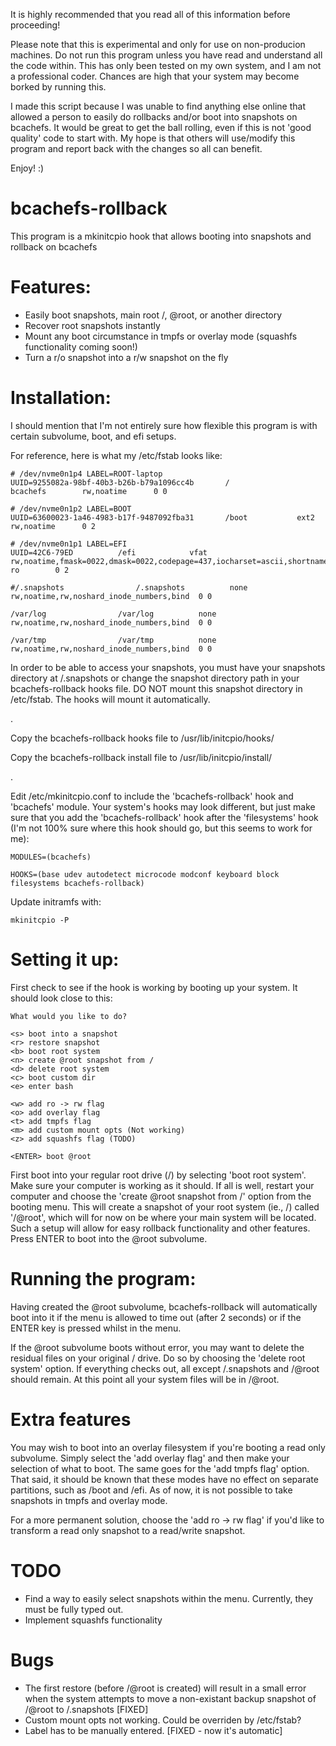 It is highly recommended that you read all of this information before proceeding!

Please note that this is experimental and only for use on non-producion machines. Do not run this program unless you have read and understand all the code within. This has only been tested on my own system, and I am not a professional coder. Chances are high that your system may become borked by running this.

I made this script because I was unable to find anything else online that allowed a person to easily do rollbacks and/or boot into snapshots on bcachefs. It would be great to get the ball rolling, even if this is not 'good quality' code to start with. My hope is that others will use/modify this program and report back with the changes so all can benefit.

Enjoy! :)

# bcachefs-rollback
This program is a mkinitcpio hook that allows booting into snapshots and rollback on bcachefs

# Features:

- Easily boot snapshots, main root /, @root, or another directory
- Recover root snapshots instantly
- Mount any boot circumstance in tmpfs or overlay mode (squashfs functionality coming soon!)
- Turn a r/o snapshot into a r/w snapshot on the fly

# Installation:

I should mention that I'm not entirely sure how flexible this program is with certain subvolume, boot, and efi setups.

For reference, here is what my /etc/fstab looks like:


```
# /dev/nvme0n1p4 LABEL=ROOT-laptop
UUID=9255082a-98bf-40b3-b26b-b79a1096cc4b       /               bcachefs        rw,noatime      0 0

# /dev/nvme0n1p2 LABEL=BOOT
UUID=63600023-1a46-4983-b17f-9487092fba31       /boot           ext2            rw,noatime      0 2

# /dev/nvme0n1p1 LABEL=EFI
UUID=42C6-79ED          /efi            vfat            rw,noatime,fmask=0022,dmask=0022,codepage=437,iocharset=ascii,shortname=mixed,utf8,errors=remount-ro        0 2

#/.snapshots                /.snapshots          none            rw,noatime,rw,noshard_inode_numbers,bind  0 0

/var/log                /var/log          none            rw,noatime,rw,noshard_inode_numbers,bind  0 0

/var/tmp                /var/tmp          none            rw,noatime,rw,noshard_inode_numbers,bind  0 0
```

In order to be able to access your snapshots, you must have your snapshots directory at /.snapshots or change the snapshot directory path in your bcachefs-rollback hooks file.
DO NOT mount this snapshot directory in /etc/fstab. The hooks will mount it automatically.

.

Copy the bcachefs-rollback hooks file to /usr/lib/initcpio/hooks/

Copy the bcachefs-rollback install file to /usr/lib/initcpio/install/

.

Edit /etc/mkinitcpio.conf to include the 'bcachefs-rollback' hook and 'bcachefs' module. Your system's hooks may look different, but just make sure that you add the 'bcachefs-rollback' hook after the 'filesystems' hook (I'm not 100% sure where this hook should go, but this seems to work for me):

```
MODULES=(bcachefs)

HOOKS=(base udev autodetect microcode modconf keyboard block filesystems bcachefs-rollback)
```

Update initramfs with:

```
mkinitcpio -P
```


# Setting it up:

First check to see if the hook is working by booting up your system. It should look close to this:

```
What would you like to do?

<s> boot into a snapshot
<r> restore snapshot
<b> boot root system
<n> create @root snapshot from /
<d> delete root system
<c> boot custom dir
<e> enter bash

<w> add ro -> rw flag
<o> add overlay flag
<t> add tmpfs flag
<m> add custom mount opts (Not working)
<z> add squashfs flag (TODO)

<ENTER> boot @root
```

First boot into your regular root drive (/) by selecting 'boot root system'. Make sure your computer is working as it should. If all is well, restart your computer and choose the 'create @root snapshot from /' option from the booting menu. This will create a snapshot of your root system (ie., /) called '/@root', which will for now on be where your main system will be located. Such a setup will allow for easy rollback functionality and other features. Press ENTER to boot into the @root subvolume.

# Running the program:

Having created the @root subvolume, bcachefs-rollback will automatically boot into it if the menu is allowed to time out (after 2 seconds) or if the ENTER key is pressed whilst in the menu.

If the @root subvolume boots without error, you may want to delete the residual files on your original / drive. Do so by choosing the 'delete root system' option. If everything checks out, all except /.snapshots and /@root should remain. At this point all your system files will be in /@root.

# Extra features

You may wish to boot into an overlay filesystem if you're booting a read only subvolume. Simply select the 'add overlay flag' and then make your selection of what to boot. The same goes for the 'add tmpfs flag' option. That said, it should be known that these modes have no effect on separate partitions, such as /boot and /efi. As of now, it is not possible to take snapshots in tmpfs and overlay mode.

For a more permanent solution, choose the 'add ro -> rw flag' if you'd like to transform a read only snapshot to a read/write snapshot.

# TODO

- Find a way to easily select snapshots within the menu. Currently, they must be fully typed out.
- Implement squashfs functionality

# Bugs

- The first restore (before /@root is created) will result in a small error when the system attempts to move a non-existant backup snapshot of /@root to /.snapshots [FIXED]
- Custom mount opts not working. Could be overriden by /etc/fstab?
- Label has to be manually entered. [FIXED - now it's automatic]
